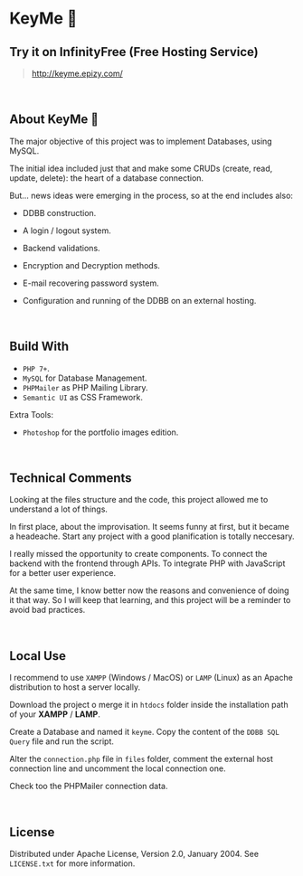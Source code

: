 # KeyMe 🔐

## Try it on InfinityFree (Free Hosting Service)

> http://keyme.epizy.com/

<br>



## About KeyMe 🔐

The major objective of this project was to implement Databases, using MySQL.

The initial idea included just that and make some CRUDs (create, read, update, delete): the heart of a database connection.

But... news ideas were emerging in the process, so at the end includes also:

- DDBB construction.

- A login / logout system.

- Backend validations.

- Encryption and Decryption methods.

- E-mail recovering password system.

- Configuration and running of the DDBB on an external hosting.

<br>



## Build With

- `PHP 7+`.
- `MySQL` for Database Management.
- `PHPMailer` as PHP Mailing Library.
- `Semantic UI` as CSS Framework.

Extra Tools:
- `Photoshop` for the portfolio images edition.

<br>



## Technical Comments

Looking at the files structure and the code, this project allowed me to understand a lot of things.

In first place, about the improvisation. It seems funny at first, but it became a headeache. Start any project with a good planification is totally neccesary.

I really missed the opportunity to create components. To connect the backend with the frontend through APIs. To integrate PHP with JavaScript for a better user experience.

At the same time, I know better now the reasons and convenience of doing it that way. So I will keep that learning, and this project will be a reminder to avoid bad practices.

<br>



## Local Use


I recommend to use `XAMPP` (Windows / MacOS) or `LAMP` (Linux) as an Apache distribution to host a server locally.

Download the project o merge it in `htdocs` folder inside the installation path of your **XAMPP** / **LAMP**.

Create a Database and named it `keyme`. Copy the content of the  `DDBB SQL Query` file and run the script.

Alter the `connection.php` file in `files` folder, comment the external host connection line and uncomment the local connection one.

Check too the PHPMailer connection data.


<br>



## License

Distributed under Apache License, Version 2.0, January 2004. See `LICENSE.txt` for more information.
